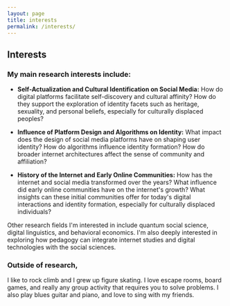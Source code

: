 ```yaml
---
layout: page
title: interests
permalink: /interests/
---
```


## Interests

### My main research interests include:

- **Self-Actualization and Cultural Identification on Social Media:** How do digital platforms facilitate self-discovery and cultural affinity? How do they support the exploration of identity facets such as heritage, sexuality, and personal beliefs, especially for culturally displaced peoples?

- **Influence of Platform Design and Algorithms on Identity:** What impact does the design of social media platforms have on shaping user identity? How do algorithms influence identity formation? How do broader internet architectures affect the sense of community and affiliation?

- **History of the Internet and Early Online Communities:** How has the internet and social media transformed over the years? What influence did early online communities have on the internet's growth? What insights can these initial communities offer for today's digital interactions and identity formation, especially for culturally displaced individuals?

Other research fields I'm interested in include quantum social science, digital linguistics, and behavioral economics. I'm also deeply interested in exploring how pedagogy can integrate internet studies and digital technologies with the social sciences.

### Outside of research, 

I like to rock climb and I grew up figure skating. I love escape rooms, board games, and really any group activity that requires you to solve problems. I also play blues guitar and piano, and love to sing with my friends.

